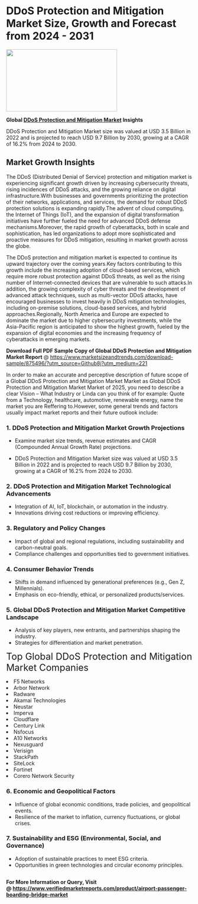<H1>DDoS Protection and Mitigation Market Size, Growth and Forecast from 2024 - 2031</H1><img class="aligncenter size-medium wp-image-584254" src="https://thirdeyenews.in/wp-content/uploads/2024/09/Global-Market-Research-300x168.jpeg" alt="" width="300" height="168" /><p><strong>Global&nbsp;<a href="https://www.marketsizeandtrends.com/download-sample/875496/?utm_source=Github8j?utm_medium=221">DDoS Protection and Mitigation Market</a> Insights</strong></p><p>DDoS Protection and Mitigation Market size was valued at USD 3.5 Billion in 2022 and is projected to reach USD 9.7 Billion by 2030, growing at a CAGR of 16.2% from 2024 to 2030.</p><p><h2>Market Growth Insights</h2> <p>The DDoS (Distributed Denial of Service) protection and mitigation market is experiencing significant growth driven by increasing cybersecurity threats, rising incidences of DDoS attacks, and the growing reliance on digital infrastructure.With businesses and governments prioritizing the protection of their networks, applications, and services, the demand for robust DDoS protection solutions is expanding rapidly.The advent of cloud computing, the Internet of Things (IoT), and the expansion of digital transformation initiatives have further fueled the need for advanced DDoS defense mechanisms.Moreover, the rapid growth of cyberattacks, both in scale and sophistication, has led organizations to adopt more sophisticated and proactive measures for DDoS mitigation, resulting in market growth across the globe.</p> <p>The DDoS protection and mitigation market is expected to continue its upward trajectory over the coming years.Key factors contributing to this growth include the increasing adoption of cloud-based services, which require more robust protection against DDoS threats, as well as the rising number of Internet-connected devices that are vulnerable to such attacks.In addition, the growing complexity of cyber threats and the development of advanced attack techniques, such as multi-vector DDoS attacks, have encouraged businesses to invest heavily in DDoS mitigation technologies, including on-premise solutions, cloud-based services, and hybrid approaches.Regionally, North America and Europe are expected to dominate the market due to higher cybersecurity investments, while the Asia-Pacific region is anticipated to show the highest growth, fueled by the expansion of digital economies and the increasing frequency of cyberattacks in emerging markets.<p><span class=""><strong>Download Full PDF Sample Copy of Global DDoS Protection and Mitigation Market Report</strong> @ <a href="https://www.marketsizeandtrends.com/download-sample/875496/?utm_source=Github8j?utm_medium=221" target="_blank">https://www.marketsizeandtrends.com/download-sample/875496/?utm_source=Github8j?utm_medium=221</a></span></p><p>In order to make an accurate and perceptive description of future scope of a Global&nbsp;DDoS Protection and Mitigation Market Market as Global&nbsp;DDoS Protection and Mitigation Market Market of 2025, you need to describe a clear Vision &ndash; What Industry or Linda can you think of for example: Quote from a Technology, healthcare, automotive, renewable energy, name the market you are Reffering to.However, some general trends and factors usually impact market reports and their future outlook include:</p><h3>1.&nbsp;<strong>DDoS Protection and Mitigation Market Growth Projections</strong></h3><ul><li>Examine market size trends, revenue estimates and CAGR (Compounded Annual Growth Rate) projections.</li><li><p>DDoS Protection and Mitigation Market size was valued at USD 3.5 Billion in 2022 and is projected to reach USD 9.7 Billion by 2030, growing at a CAGR of 16.2% from 2024 to 2030.</p></li></ul><h3>2.&nbsp;<strong>DDoS Protection and Mitigation Market Technological Advancements</strong></h3><ul><li>Integration of AI, IoT, blockchain, or automation in the industry.</li><li>Innovations driving cost reductions or improving efficiency.</li></ul><h3>3.&nbsp;<strong>Regulatory and Policy Changes</strong></h3><ul><li>Impact of global and regional regulations, including sustainability and carbon-neutral goals.</li><li>Compliance challenges and opportunities tied to government initiatives.</li></ul><h3>4.&nbsp;<strong>Consumer Behavior Trends</strong></h3><ul><li>Shifts in demand influenced by generational preferences (e.g., Gen Z, Millennials).</li><li>Emphasis on eco-friendly, ethical, or personalized products/services.</li></ul><h3>5.&nbsp;<strong>Global DDoS Protection and Mitigation Market Competitive Landscape</strong></h3><ul><li>Analysis of key players, new entrants, and partnerships shaping the industry.</li><li>Strategies for differentiation and market penetration.</li></ul><p data-pm-slice="1 1 []"><span style="color: inherit; font-family: inherit; font-size: 25px;">Top Global DDoS Protection and Mitigation Market Companies</span></p><div class="" data-test-id=""><p><li>F5 Networks</li><li> Arbor Network</li><li> Radware</li><li> Akamai Technologies</li><li> Neustar</li><li> Imperva</li><li> Cloudflare</li><li> Century Link</li><li> Nsfocus</li><li> A10 Networks</li><li> Nexusguard</li><li> Verisign</li><li> StackPath</li><li> SiteLock</li><li> Fortinet</li><li> Corero Network Security</li></p></div><h3>6.&nbsp;<strong>Economic and Geopolitical Factors</strong></h3><ul><li>Influence of global economic conditions, trade policies, and geopolitical events.</li><li>Resilience of the market to inflation, currency fluctuations, or global crises.</li></ul><h3>7.&nbsp;<strong>Sustainability and ESG (Environmental, Social, and Governance)</strong></h3><ul><li>Adoption of sustainable practices to meet ESG criteria.</li><li>Opportunities in green technologies and circular economy principles.</li></ul><h2><strong style="font-size: 14px;">For More Information or Query, Visit @&nbsp;</strong><a style="background-color: #ffffff; font-size: 14px;" href="https://www.marketsizeandtrends.com/report/ddos-protection-and-mitigation-market/" target="_blank">https://www.verifiedmarketreports.com/product/airport-passenger-boarding-bridge-market</a></h2>